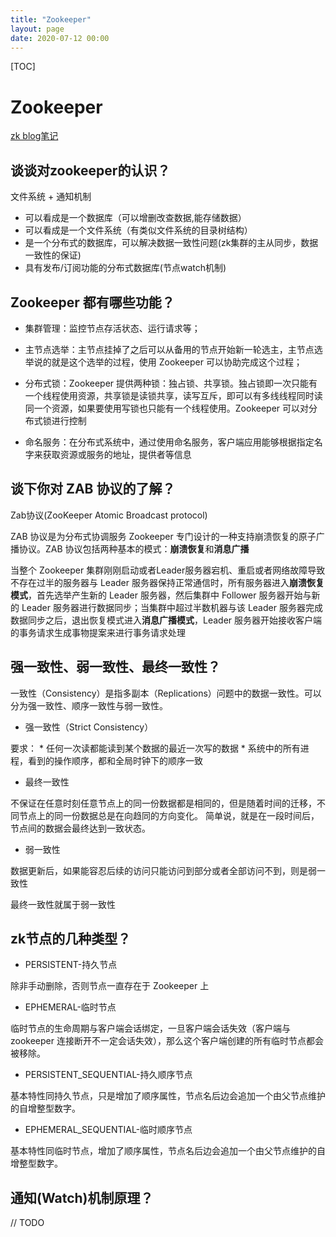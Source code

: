 ```yaml
---
title: "Zookeeper"
layout: page
date: 2020-07-12 00:00
---
```


[TOC]

# Zookeeper

<a href='https://blog.csdn.net/qq_26437925/category_9176864.html'>zk blog笔记</a>

## 谈谈对zookeeper的认识？

文件系统 + 通知机制

* 可以看成是一个数据库（可以增删改查数据,能存储数据）
* 可以看成是一个文件系统（有类似文件系统的目录树结构）
* 是一个分布式的数据库，可以解决数据一致性问题(zk集群的主从同步，数据一致性的保证)
* 具有发布/订阅功能的分布式数据库(节点watch机制)

## Zookeeper 都有哪些功能？

* 集群管理：监控节点存活状态、运行请求等；

* 主节点选举：主节点挂掉了之后可以从备用的节点开始新一轮选主，主节点选举说的就是这个选举的过程，使用 Zookeeper 可以协助完成这个过程；

* 分布式锁：Zookeeper 提供两种锁：独占锁、共享锁。独占锁即一次只能有一个线程使用资源，共享锁是读锁共享，读写互斥，即可以有多线线程同时读同一个资源，如果要使用写锁也只能有一个线程使用。Zookeeper 可以对分布式锁进行控制

* 命名服务：在分布式系统中，通过使用命名服务，客户端应用能够根据指定名字来获取资源或服务的地址，提供者等信息

## 谈下你对 ZAB 协议的了解？

Zab协议(ZooKeeper Atomic Broadcast protocol)

ZAB 协议是为分布式协调服务 Zookeeper 专门设计的一种支持崩溃恢复的原子广播协议。ZAB 协议包括两种基本的模式：**崩溃恢复**和**消息广播**

当整个 Zookeeper 集群刚刚启动或者Leader服务器宕机、重启或者网络故障导致不存在过半的服务器与 Leader 服务器保持正常通信时，所有服务器进入**崩溃恢复模式**，首先选举产生新的 Leader 服务器，然后集群中 Follower 服务器开始与新的 Leader 服务器进行数据同步；当集群中超过半数机器与该 Leader 服务器完成数据同步之后，退出恢复模式进入**消息广播模式**，Leader 服务器开始接收客户端的事务请求生成事物提案来进行事务请求处理

## 强一致性、弱一致性、最终一致性？

一致性（Consistency）是指多副本（Replications）问题中的数据一致性。可以分为强一致性、顺序一致性与弱一致性。

* 强一致性（Strict Consistency）

要求：
    * 任何一次读都能读到某个数据的最近一次写的数据
    * 系统中的所有进程，看到的操作顺序，都和全局时钟下的顺序一致

* 最终一致性

不保证在任意时刻任意节点上的同一份数据都是相同的，但是随着时间的迁移，不同节点上的同一份数据总是在向趋同的方向变化。
简单说，就是在一段时间后，节点间的数据会最终达到一致状态。

* 弱一致性

数据更新后，如果能容忍后续的访问只能访问到部分或者全部访问不到，则是弱一致性

最终一致性就属于弱一致性

## zk节点的几种类型？

* PERSISTENT-持久节点

除非手动删除，否则节点一直存在于 Zookeeper 上

* EPHEMERAL-临时节点

临时节点的生命周期与客户端会话绑定，一旦客户端会话失效（客户端与zookeeper 连接断开不一定会话失效），那么这个客户端创建的所有临时节点都会被移除。

* PERSISTENT_SEQUENTIAL-持久顺序节点

基本特性同持久节点，只是增加了顺序属性，节点名后边会追加一个由父节点维护的自增整型数字。

* EPHEMERAL_SEQUENTIAL-临时顺序节点

基本特性同临时节点，增加了顺序属性，节点名后边会追加一个由父节点维护的自增整型数字。

## 通知(Watch)机制原理？

// TODO
